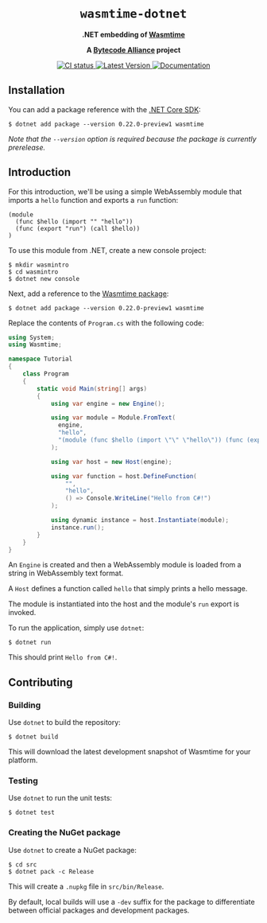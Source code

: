 <div align="center">
  <h1><code>wasmtime-dotnet</code></h1>

  <p>
    <strong>.NET embedding of
    <a href="https://github.com/bytecodealliance/wasmtime">Wasmtime</a></strong>
  </p>

  <strong>A <a href="https://bytecodealliance.org/">Bytecode Alliance</a> project</strong>

  <p>
    <a href="https://github.com/bytecodealliance/wasmtime-dotnet/actions?query=workflow%3ACI">
      <img src="https://github.com/bytecodealliance/wasmtime-dotnet/workflows/CI/badge.svg" alt="CI status"/>
    </a>
    <a href="https://www.nuget.org/packages/Wasmtime">
      <img src="https://img.shields.io/nuget/v/wasmtime" alt="Latest Version"/>
    </a>
    <a href="https://bytecodealliance.github.io/wasmtime-dotnet/">
      <img src="https://img.shields.io/badge/docs-main-green" alt="Documentation"/>
    </a>
  </p>

</div>

## Installation

You can add a package reference with the [.NET Core SDK](https://dotnet.microsoft.com/):

```text
$ dotnet add package --version 0.22.0-preview1 wasmtime
```

_Note that the `--version` option is required because the package is currently prerelease._

## Introduction

For this introduction, we'll be using a simple WebAssembly module that imports a `hello` function and exports a `run` function:

```wat
(module
  (func $hello (import "" "hello"))
  (func (export "run") (call $hello))
)
```

To use this module from .NET, create a new console project:

```
$ mkdir wasmintro
$ cd wasmintro
$ dotnet new console
```

Next, add a reference to the [Wasmtime package](https://www.nuget.org/packages/Wasmtime):

```
$ dotnet add package --version 0.22.0-preview1 wasmtime
```

Replace the contents of `Program.cs` with the following code:

```c#
using System;
using Wasmtime;

namespace Tutorial
{
    class Program
    {
        static void Main(string[] args)
        {
            using var engine = new Engine();

            using var module = Module.FromText(
              engine,
              "hello",
              "(module (func $hello (import \"\" \"hello\")) (func (export \"run\") (call $hello)))"
            );

            using var host = new Host(engine);

            using var function = host.DefineFunction(
                "",
                "hello",
                () => Console.WriteLine("Hello from C#!")
            );

            using dynamic instance = host.Instantiate(module);
            instance.run();
        }
    }
}
```

An `Engine` is created and then a WebAssembly module is loaded from a string in WebAssembly text format.

A `Host` defines a function called `hello` that simply prints a hello message.

The module is instantiated into the host and the module's `run` export is invoked.

To run the application, simply use `dotnet`:

```
$ dotnet run
```

This should print `Hello from C#!`.

## Contributing

### Building

Use `dotnet` to build the repository:

```
$ dotnet build
```

This will download the latest development snapshot of Wasmtime for your platform.

### Testing

Use `dotnet` to run the unit tests:

```
$ dotnet test
```

### Creating the NuGet package

Use `dotnet` to create a NuGet package:

```
$ cd src
$ dotnet pack -c Release
```

This will create a `.nupkg` file in `src/bin/Release`.

By default, local builds will use a `-dev` suffix for the package to differentiate between official packages and development packages.
